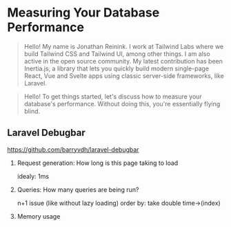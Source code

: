 # Measuring Your Database Performance

> Hello! My name is Jonathan Reinink. I work at Tailwind Labs where we build Tailwind CSS and Tailwind UI, among other things. I am also active in the open source community. My latest contribution has been Inertia.js, a library that lets you quickly build modern single-page React, Vue and Svelte apps using classic server-side frameworks, like Laravel.

> Hello! To get things started, let's discuss how to measure your database's performance. Without doing this, you're essentially flying blind.

## Laravel Debugbar

<https://github.com/barryvdh/laravel-debugbar>

1. Request generation: How long is this page taking to load

   idealy: 1ms

2. Queries: How many queries are being run?

   n+1 issue (like without lazy loading)
   order by: take double time->(index)

3. Memory usage
